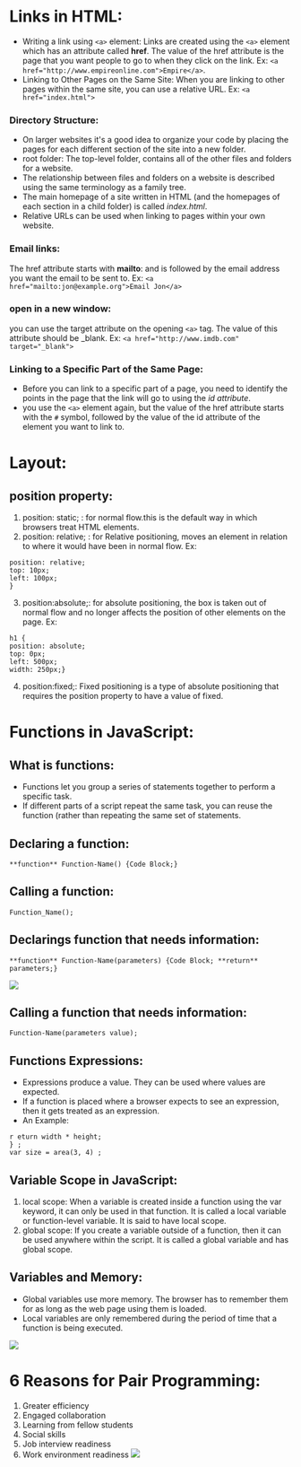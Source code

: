 # Links in HTML:
* Writing a link using `<a>` element:
Links are created using the `<a>` element which has an attribute called **href**. The value of the href attribute is the page that you want people to go to when they click on the link.
Ex: `<a href="http://www.empireonline.com">Empire</a>`.
* Linking to Other Pages on the Same Site:
When you are linking to other pages within the same site, you can use a relative URL.
Ex: `<a href="index.html">`

### Directory Structure:
* On larger websites it's a good idea to organize your code by placing the pages for each different section of the site into a new folder.
* root folder: The top-level folder, contains all of the other files and folders for a website.
* The relationship between files and folders on a website is described using the same terminology as a family tree.
* The main homepage of a site written in HTML (and the homepages of each section in a child folder) is called *index.html*.
* Relative URLs can be used when linking to pages within your own website.

### Email links:
The href attribute starts with **mailto**: and is followed by the email address you want the email to be sent to.
Ex: `<a href="mailto:jon@example.org">Email Jon</a>`

### open in a new window:
you can use the target attribute on the opening `<a>` tag. The value of this attribute should be _blank.
Ex: `<a href="http://www.imdb.com" target="_blank">`

### Linking to a Specific Part of the Same Page:
* Before you can link to a specific part of a page, you need to identify the points in the page that the link will go to using the *id attribute*.
* you use the `<a>` element again, but the value of the href attribute starts with the `#` symbol, followed by the value of the id attribute of the element you want to link to.

# Layout:
## position property:
1. position: static; : for normal flow.this is the default way in which browsers treat HTML elements.
2. position: relative; : for Relative positioning, moves an element in relation to where it would have been in normal flow.
Ex:
``` p.example {
position: relative;
top: 10px;
left: 100px;
}

```

3. position:absolute;: for absolute positioning, the box is taken out of normal flow and no longer affects the
position of other elements on the page.
Ex: 
```
h1 {
position: absolute;
top: 0px;
left: 500px;
width: 250px;}
```

4. position:fixed;: Fixed positioning is a type of absolute positioning that requires the position property to have a value of fixed.

# Functions in JavaScript:

## What is functions:
* Functions let you group a series of statements together to perform a specific task. 
* If different parts of a script repeat the same task, you can reuse the function (rather than repeating the same set of statements.

## Declaring a function:
`**function** Function-Name() {Code Block;}`

## Calling a function:
`Function_Name();`

## Declarings function that needs information:
`**function** Function-Name(parameters) {Code Block; **return** parameters;}`

![](https://res.cloudinary.com/practicaldev/image/fetch/s--pClJgvrv--/c_limit%2Cf_auto%2Cfl_progressive%2Cq_auto%2Cw_880/https://dev-to-uploads.s3.amazonaws.com/i/mt2jlra7jd5gdgl8up8y.png)

## Calling a function that needs information:
`Function-Name(parameters value);`

## Functions Expressions:
* Expressions produce a value. They can be used where values are expected.
* If a function is placed where a browser expects to see an expression, then it gets treated as an expression.
* An Example:
``` var ar ea = f unction(width, height) {
r eturn width * height;
} ;
var size = area(3, 4) ;
```
## Variable Scope in JavaScript:
1. local scope: When a variable is created inside a function using the var keyword, it can only be used in that function. It is called a local variable or function-level variable. It is said to have local scope.
2. global scope: If you create a variable outside of a function, then it can be used anywhere within the script. It is called a global variable and has global scope.

## Variables and Memory:
* Global variables use more memory. The browser has to remember them for as long as the web page using them is loaded.
* Local variables are only remembered during the period of time that a function is being executed.

![](https://i.imgur.com/iZ9I8lV.png)

# 6 Reasons for Pair Programming:
1. Greater efficiency
2. Engaged collaboration
3. Learning from fellow students
4. Social skills
5. Job interview readiness
6. Work environment readiness
![](https://stackify.com/wp-content/uploads/2017/05/Pair_Programming-e1496165906922-1280x720.png)
